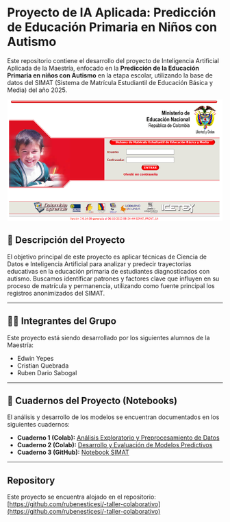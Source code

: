 # Proyecto de IA Aplicada: Predicción de Educación Primaria en Niños con Autismo

Este repositorio contiene el desarrollo del proyecto de Inteligencia Artificial Aplicada de la Maestría, enfocado en la **Predicción de la Educación Primaria en niños con Autismo** en la etapa escolar, utilizando la base de datos del SIMAT (Sistema de Matrícula Estudiantil de Educación Básica y Media) del año 2025.

![SIMAT](SIMAT2.png)

## 🎯 Descripción del Proyecto

El objetivo principal de este proyecto es aplicar técnicas de Ciencia de Datos e Inteligencia Artificial para analizar y predecir trayectorias educativas en la educación primaria de estudiantes diagnosticados con autismo. Buscamos identificar patrones y factores clave que influyen en su proceso de matrícula y permanencia, utilizando como fuente principal los registros anonimizados del SIMAT.

---

## 👨‍💻 Integrantes del Grupo

Este proyecto está siendo desarrollado por los siguientes alumnos de la Maestría:

* Edwin Yepes
* Cristian Quebrada
* Ruben Dario Sabogal

---

## 📓 Cuadernos del Proyecto (Notebooks)

El análisis y desarrollo de los modelos se encuentran documentados en los siguientes cuadernos:

* **Cuaderno 1 (Colab):** [Análisis Exploratorio y Preprocesamiento de Datos](https://colab.research.google.com/drive/1rUkTJ5FIrboe7dDwUMuLb76V952u38q3?usp=sharing)
* **Cuaderno 2 (Colab):** [Desarrollo y Evaluación de Modelos Predictivos](https://colab.research.google.com/drive/1KhpMslnJGm7HGy2X7283wjlAE9kbvd7I?usp=sharing)
* **Cuaderno 3 (GitHub):** [Notebook SIMAT](https://github.com/rubenesticesi/aprendizajeautomatico1/blob/master/simat.ipynb)

---

## Repository

Este proyecto se encuentra alojado en el repositorio:
[https://github.com/rubenesticesi/-taller-colaborativo](https://github.com/rubenesticesi/-taller-colaborativo)
